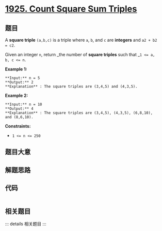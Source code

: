 # [1925. Count Square Sum Triples](https://leetcode.com/problems/count-square-sum-triples)

## 题目

A **square triple** `(a,b,c)` is a triple where `a`, `b`, and `c` are
**integers** and `a2 + b2 = c2`.

Given an integer `n`, return _the number of **square triples** such that _`1
<= a, b, c <= n`.



**Example 1:**

    
    
    **Input:** n = 5
    **Output:** 2
    **Explanation** : The square triples are (3,4,5) and (4,3,5).
    

**Example 2:**

    
    
    **Input:** n = 10
    **Output:** 4
    **Explanation** : The square triples are (3,4,5), (4,3,5), (6,8,10), and (8,6,10).
    



**Constraints:**

  * `1 <= n <= 250`


## 题目大意

## 解题思路

## 代码

```javascript

```

## 相关题目

::: details 相关题目
:::
